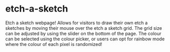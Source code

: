 # etch-a-sketch

Etch a sketch webpage! Allows for visitors to draw their own etch a sketches by moving their mouse over the etch a sketch grid. The grid size can be adjusted by using the slider on the bottom of the page. The colour can be selected using the colour picker, or users can opt for rainbow mode where the colour of each pixel is randomized! 